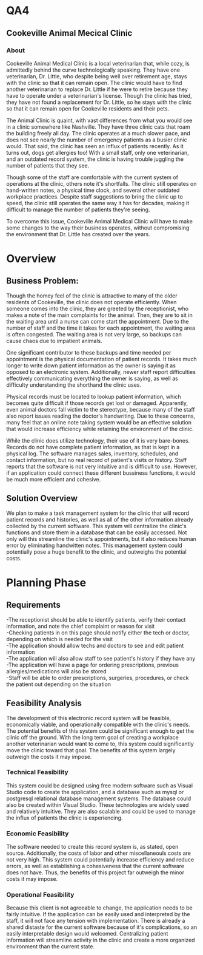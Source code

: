 # QA4  
## Cookeville Animal Mecical Clinic  
### About
Cookeville Animal Medical Clinic is a local veterinarian that, while cozy, is admittedly behind the curve technologically speaking. They have one veterinarian, Dr. Little, who despite being well over retirement age, stays with the clinic so that it can remain open. The clinic would have to find another veterinarian to replace Dr. Little if he were to retire because they have to operate under a veterinarian's license. Though the clinic has tried, they have not found a replacement for Dr. Little, so he stays with the clinic so that it can remain open for Cookeville residents and their pets. 

The Animal Clinic is quaint, with vast differences from what you would see in a clinic somewhere like Nashville. They have three clinic cats that roam the building freely all day. The clinic operates at a much slower pace, and does not see nearly the number of emergency patients as a busier clinic would. That said, the clinic has seen an influx of patients recently. As it turns out, dogs get allergies too! With a small staff, only one veterinarian, and an outdated record system, the clinic is having trouble juggling the number of patients that they see. 

Though some of the staff are comfortable with the current system of operations at the clinic, others note it's shortfalls. The clinic still operates on hand-written notes, a physical time clock, and several other outdated workplace practices. Despite staff suggestions to bring the clinic up to speed, the clinic still operates the same way it has for decades, making it difficult to manage the number of patients they're seeing. 

To overcome this issue, Cookeville Animal Medical Clinic will have to make some changes to the way their business operates, without compromising the environment that Dr. Little has created over the years. 

# Overview
## Business Problem:

Though the homey feel of the clinic is attractive to many of the older residents of Cookeville, the clinic does not operate efficiently. When someone comes into the clinic, they are greeted by the receptionist, who makes a note of the main complaints for the animal. Then, they are to sit in the waiting area until a nurse can come start the appointment. Due to the number of staff and the time it takes for each appointment, the waiting area is often congested. The waiting area is not very large, so backups can cause chaos due to impatient animals.

One significant contributor to these backups and time   needed per appointment is the physical documentation of patient records. It takes much longer to write down patient information as the owner is saying it as opposed to an electronic system. Additionally, newer staff report difficulties effectively communicating everything the owner is saying, as well as difficulty understanding the shorthand the clinic uses. 

Physical records must be located to lookup patient information, which becomes quite difficult if those records get lost or damaged. Apparently, even animal doctors fall victim to the stereotype, because many of the staff also report issues reading the doctor's handwriting. Due to these concerns, many feel that an online note taking system would be an effective solution that would increase efficiency while retaining the environment of the clinic. 

While the clinic does utilize technology, their use of it is very bare-bones. Records do not have complete patient information, as that is kept in a physical log. The software manages sales, inventory, schedules, and contact information, but no real record of patient's visits or history. Staff reports that the software is not very intuitive and is difficult to use. However, if an application could connect these different bussiness functions, it would be much more efficient and cohesive. 

## Solution Overview
We plan to make a task management system for the clinic that will record patient records and histories, as well as all of the other information already collected by the current software. This system will centralize the clinic's functions and store them in a database that can be easily accessed. Not only will this streamline the clinic's appointments, but it also reduces human error by eliminating handwitten notes. This management system could potentially pose a huge benefit to the clinic, and outweighs the potential costs.

# Planning Phase
## Requirements
-The receptionist should be able to identify patients, verify their contact information, and note the chief complaint or reason for visit <br />
-Checking patients in on this page should notify either the tech or doctor, depending on which is needed for the visit <br />
-The application should allow techs and doctors to see and edit patient information <br />
-The application will also allow staff to see patient's history if they have any <br />
-The application will have a page for ordering prescriptions, previous allergies/medications will also be stored <br />
-Staff will be able to order prescriptions, surgeries, procedures, or check the patient out depending on the situation <br />

## Feasibility Analysis
The development of this electronic record system will be feasible, economically viable, and operationally compatible with the clinic's needs. The potential benefits of this system could be significant enough to get the clinic off the ground. With the long term goal of creating a workplace another veterinarian would want to come to, this system could significantly move the clinic toward that goal. The benefits of this system largely outweigh the costs it may impose. 
### Technical Feasibility
This system could be designed using free modern software such as Visual Studio code to create the application, and a database such as mysql or postgresql relational database management systems. The database could also be created within Visual Studio. These technologies are widely used and relatively intuitive. They are also scalable and could be used to manage the influx of patients the clinic is experiencing.
### Economic Feasibility
The software needed to create this record system is, as stated, open source. Additionally, the costs of labor and other miscellaneouls costs are not very high. This system could potentially increase efficiency and reduce errors, as well as establishing a cohesiveness that the current software does not have. Thus, the benefits of this project far outweigh the minor costs it may impose. 
### Operational Feasibility
Because this client is not agreeable to change, the application needs to be fairly intuitive. If the application can be easily used and interpreted by the staff, it will not face any tension with implementation. There is already a shared distaste for the current software because of it's complications, so an easily interpretable design would welcomed. Centralizing patient information will streamline activity in the clinic and create a more organized environment than the current state. 
